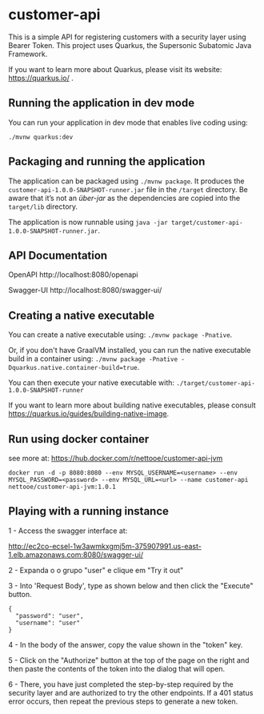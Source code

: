 # customer-api

This is a simple API for registering customers with a security layer using Bearer Token. This project uses Quarkus, the Supersonic Subatomic Java Framework.

If you want to learn more about Quarkus, please visit its website: https://quarkus.io/ .

## Running the application in dev mode

You can run your application in dev mode that enables live coding using:
```
./mvnw quarkus:dev
```

## Packaging and running the application

The application can be packaged using `./mvnw package`.
It produces the `customer-api-1.0.0-SNAPSHOT-runner.jar` file in the `/target` directory.
Be aware that it’s not an _über-jar_ as the dependencies are copied into the `target/lib` directory.

The application is now runnable using `java -jar target/customer-api-1.0.0-SNAPSHOT-runner.jar`.

## API Documentation

OpenAPI
http://localhost:8080/openapi

Swagger-UI
http://localhost:8080/swagger-ui/


## Creating a native executable

You can create a native executable using: `./mvnw package -Pnative`.

Or, if you don't have GraalVM installed, you can run the native executable build in a container using: `./mvnw package -Pnative -Dquarkus.native.container-build=true`.

You can then execute your native executable with: `./target/customer-api-1.0.0-SNAPSHOT-runner`

If you want to learn more about building native executables, please consult https://quarkus.io/guides/building-native-image.

## Run using docker container

see more at: https://hub.docker.com/r/nettooe/customer-api-jvm

```
docker run -d -p 8080:8080 --env MYSQL_USERNAME=<username> --env MYSQL_PASSWORD=<password> --env MYSQL_URL=<url> --name customer-api nettooe/customer-api-jvm:1.0.1
```

## Playing with a running instance

1 - Access the swagger interface at:

http://ec2co-ecsel-1w3awmkxgmj5m-375907991.us-east-1.elb.amazonaws.com:8080/swagger-ui/

2 - Expanda o o grupo "user" e clique em "Try it out"

3 - Into 'Request Body', type as shown below and then click the "Execute" button.

```
{
  "password": "user",
  "username": "user"
}
```

4 - In the body of the answer, copy the value shown in the "token" key.

5 - Click on the "Authorize" button at the top of the page on the right and then paste the contents of the token into the dialog that will open.

6 - There, you have just completed the step-by-step required by the security layer and are authorized to try the other endpoints. If a 401 status error occurs, then repeat the previous steps to generate a new token.

